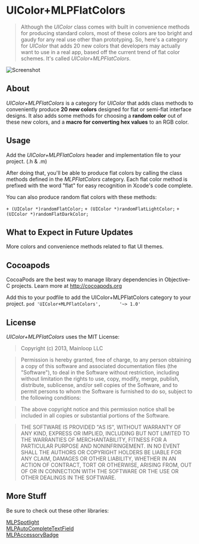UIColor+MLPFlatColors
================
> Although the _UIColor_ class comes with built in convenience methods for producing standard colors, most of these colors are too bright and gaudy for any real use other than prototyping. So, here's a category for _UIColor_ that adds 20 new colors that developers may actually want to use in a real app, based off the current trend of flat color schemes. It's called _UIColor+MLPFlatColors_. 

![Screenshot](/colorsDemo.png "Screenshot")


About
---------
_UIColor+MLPFlatColors_ is a category for _UIColor_ that adds class methods to conveniently produce **20 new colors** designed for flat or semi-flat interface designs. It also adds some methods for choosing a **random color** out of these new colors, and a **macro for converting hex values** to an RGB color. 


Usage
---------
Add the _UIColor+MLPFlatColors_ header and implementation file to your project. (.h & .m)

After doing that, you'll be able to produce flat colors by calling the class methods defined in the _MLPFlatColors_ category. Each flat color method is prefixed with the word "flat" for easy recognition in Xcode's code complete.

You can also produce random flat colors with these methods:

`+ (UIColor *)randomFlatColor;`
`+ (UIColor *)randomFlatLightColor;`
`+ (UIColor *)randomFlatDarkColor;`


What to Expect in Future Updates
----------
More colors and convenience methods related to flat UI themes.


Cocoapods
-------

CocoaPods are the best way to manage library dependencies in Objective-C projects.
Learn more at http://cocoapods.org

Add this to your podfile to add the UIColor+MLPFlatColors category to your project.
`pod 'UIColor+MLPFlatColors',       '~> 1.0'`


License
--------
_UIColor+MLPFlatColors_ uses the MIT License:

>Copyright (c) 2013, Mainloop LLC

>Permission is hereby granted, free of charge, to any person obtaining a copy of this software and associated documentation files (the "Software"), to deal in the Software without restriction, including without limitation the rights to use, copy, modify, merge, publish, distribute, sublicense, and/or sell copies of the Software, and to permit persons to whom the Software is furnished to do so, subject to the following conditions:

>The above copyright notice and this permission notice shall be included in all copies or substantial portions of the Software.

>THE SOFTWARE IS PROVIDED "AS IS", WITHOUT WARRANTY OF ANY KIND, EXPRESS OR IMPLIED, INCLUDING BUT NOT LIMITED TO THE WARRANTIES OF MERCHANTABILITY, FITNESS FOR A PARTICULAR PURPOSE AND NONINFRINGEMENT. IN NO EVENT SHALL THE AUTHORS OR COPYRIGHT HOLDERS BE LIABLE FOR ANY CLAIM, DAMAGES OR OTHER LIABILITY, WHETHER IN AN ACTION OF CONTRACT, TORT OR OTHERWISE, ARISING FROM, OUT OF OR IN CONNECTION WITH THE SOFTWARE OR THE USE OR OTHER DEALINGS IN THE SOFTWARE.



More Stuff
---------
Be sure to check out these other libraries:

[MLPSpotlight](https://github.com/EddyBorja/MLPSpotlight)<br />
[MLPAutoCompleteTextField](https://github.com/EddyBorja/MLPAutoCompleteTextField)<br />
[MLPAccessoryBadge](https://github.com/EddyBorja/MLPAccessoryBadge)<br />
